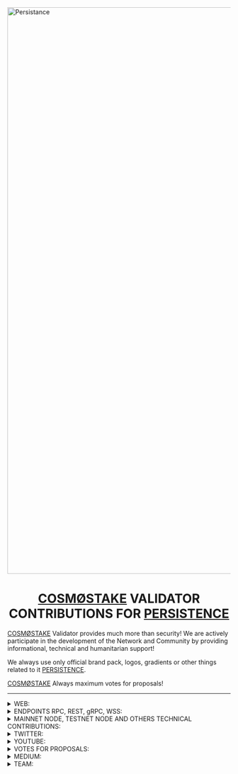 <img width="1280" alt="Persistance" src="https://user-images.githubusercontent.com/86729290/197390129-ed59a5ec-83bd-47b9-95f6-09eb33d33cb1.png">

# <h1 align="center"> [COSMØSTAKE](https://cosmostake.space) VALIDATOR CONTRIBUTIONS FOR [PERSISTENCE](https://persistence.one) </a> 


[COSMØSTAKE](https://cosmostake.space) Validator provides much more than security! We are actively participate in the development of the Network and Community by providing informational, technical and humanitarian support!

We always use only official brand pack, logos, gradients or other things related to it [PERSISTENCE](https://persistence.one).

[COSMØSTAKE](https://cosmostake.space) Always maximum votes for proposals!

__________________________________________________________________________________________________________________________________________________________ 

<details>
<summary>WEB:</summary>
 
__________________________________________________________________________________________________________________________________________________________

- [WEBPAGE](https://cosmostake.space)
 
__________________________________________________________________________________________________________________________________________________________
 
</details>





<details>
<summary>ENDPOINTS RPC, REST, gRPC, WSS:</summary>

__________________________________________________________________________________________________________________________________________________________
 
- Persistence RPC Mainnet
```console
https://persistence-mainnet-rpc.cosmostake.space
```
__________________________________________________________________________________________________________________________________________________________
 
- Persistence gRPC Mainnet
```console

```
__________________________________________________________________________________________________________________________________________________________
 
- Persistence REST Mainnet
```console

```
__________________________________________________________________________________________________________________________________________________________
 
- Persistence RPC Testnet
```console

```
__________________________________________________________________________________________________________________________________________________________
 
- Persistence gRPC Testnet
```console

```
__________________________________________________________________________________________________________________________________________________________
 
- Persistence REST Testnet
```console

```
__________________________________________________________________________________________________________________________________________________________
 
</details>



<details>
<summary>MAINNET NODE, TESTNET NODE AND OTHERS TECHNICAL CONTRIBUTIONS:</summary>


- We're validator PERSISTENCE (Mainnet) - [LINK TO COSMØSTAKE VALIDATOR](https://www.mintscan.io/persistence/validators/persistencevaloper1qz6xsskhyyd6mrqns2e3empull7el0gqp5dkru)
 
<img width="1512" alt="Снимок экрана 2022-12-30 в 12 07" src="https://user-images.githubusercontent.com/86792707/210062150-0917075b-80e5-4137-bc6f-71ea2aef2b78.png">
 
__________________________________________________________________________________________________________________________________________________________
 

- We're validator PERSISTENCE (Testnet) - [LINK TO COSMØSTAKE VALIDATOR]
(https://testnet.mintscan.io/persistence-testnet/validators/persistencevaloper16af2kgt0q2v9ks38pe4chlxk7hjqqykzy4q9gv)

<img width="1512" alt="Снимок экрана 2023-01-11 в 11 32" src="https://user-images.githubusercontent.com/86792707/211770162-e8b5aada-bb3a-48e6-98cf-9812fcd0b398.png">

![photo_2022-12-04_10-18-28](https://user-images.githubusercontent.com/86729290/208234432-fda384cd-434c-4f08-84ec-5a541b26a731.png)

__________________________________________________________________________________________________________________________________________________________ 
 

We provide support for validators, We created video on youtube "Guide To Setup Up | Persistence Validator Node (Manually)" 

In this video, we will install the Persistence validator step by step with you. Let's take a closer look at all the points and make it clear how to do it quickly and easily.

- [LINK TO YOUTUBE VIDEO](https://www.youtube.com/watch?v=rcUpWItvluA&t)

![3453534534534345](https://user-images.githubusercontent.com/86729290/208652892-1e40179f-157d-429d-8115-2a38d4c1c200.jpeg)

__________________________________________________________________________________________________________________________________________________________ 
 

We provide support for validators, We wrote a Github "Guide To Setup Up | Persistence Validator Node (Manually)" 

Link Github: https://github.com/cosmostake/validator/blob/main/guides/persistence/persistence_setup_validator.md

<img width="1512" alt="Снимок экрана 2022-12-20 в 12 49 59" src="https://user-images.githubusercontent.com/86729290/208651394-38381492-8c27-41ca-a5e5-080bf6c20209.png">

__________________________________________________________________________________________________________________________________________________________ 
 

We wrote a blog post on medium "Guide To Setup Up | Persistence Validator Node (Manually)" 
<img width="1512" alt="Снимок экрана 2022-12-30 в 12 07" src="https://user-images.githubusercontent.com/86792707/210062132-9df8ace3-274d-4dfa-bfd9-58efee5e3793.png">

Read here: https://link.medium.com/XSUJlFF0Gvb

![1](https://user-images.githubusercontent.com/86729290/208652461-7866c522-4a50-47db-98cd-688ea6742697.jpeg)

__________________________________________________________________________________________________________________________________________________________ 
 

</details>




<details>
<summary>TWITTER:</summary>

 
- XPRT - THE ECOSYSTEM

- [LINK TO TWITTER POST](https://twitter.com/COSM0STAKE/status/1591026132778102784?s=20&t=jXeLDCYuBNzG7bRC3py4WA)

<img width="3000" alt="Frame 410" src="https://user-images.githubusercontent.com/86729290/201467274-17660138-8437-444d-b2b0-c365cc624e40.png">
 
__________________________________________________________________________________________________________________________________________________________


 - Learn a little about PERSISTENCE in this infographic

- [LINK TO TWITTER POST](https://twitter.com/COSM0STAKE/status/1604797029770739713?s=20&t=SNTC-mAFkUH2xcDqNudxKg)

<img width="2876" alt="Group 499" src="https://user-images.githubusercontent.com/86792707/215268904-beff6cd2-c52f-4f12-a897-8caba9c5e726.png">

__________________________________________________________________________________________________________________________________________________________
 

 - XPRT WEEKLY RECAP

- [LINK TO TWITTER POST](https://twitter.com/COSM0STAKE/status/1615381588807716865?s=20&t=SNTC-mAFkUH2xcDqNudxKg)

![17 01 23 WEEKLY RECAP](https://user-images.githubusercontent.com/86792707/215269031-8c32aac3-8e1e-4b3c-bcce-f3f20b58c545.png)

__________________________________________________________________________________________________________________________________________________________

 
- The COSM0STAKE team would like to thank PERSISTENCE for appreciating the work we bring to the ecosystem ⚛️

- [LINK TO TWITTER POST](https://twitter.com/COSM0STAKE/status/1599373322877562881?s=20&t=Pl3w5bdDutz53j_44zkvXQ)

![FjIdbWjXEAAniDH](https://user-images.githubusercontent.com/86729290/205980797-98145778-1777-49d5-b87d-0d4955c8d876.jpeg)
 
__________________________________________________________________________________________________________________________________________________________

 
- $XPRT STATISTICS PERSISTENCE

- [LINK TO TWITTER POST](https://twitter.com/COSM0STAKE/status/1601578927268712450?s=20&t=VX96j09d6j00Ef7_l7bAkQ)

![PERCICTENCE](https://user-images.githubusercontent.com/86729290/206861069-0cafa309-58c5-4265-a59c-3f04072879f4.png)

__________________________________________________________________________________________________________________________________________________________
 
- @pStakeFinance & @CeffuGlobal Partnership 🤝

- [LINK TO TWITTER POST](https://twitter.com/COSM0STAKE/status/1629071198792327168?s=20)

<img width="1260" alt="IMG_5560" src="https://user-images.githubusercontent.com/123416278/222465131-5f03f898-d04f-4e93-8bea-dc692a745e93.PNG">

<img width="1340" alt="IMG_5561" src="https://user-images.githubusercontent.com/123416278/222465197-f9ca783b-386d-486a-b840-040e94c7e05b.png">


__________________________________________________________________________________________________________________________________________________________
 
- $XPRT STATISTICS PERSISTENCE

- [LINK TO TWITTER POST](https://twitter.com/COSM0STAKE/status/1611713831998308358?s=20&t=SNTC-mAFkUH2xcDqNudxKg)

![07 01 23](https://user-images.githubusercontent.com/86792707/215269401-4f93f51e-54a3-42a5-93d8-3b63d3a03b05.jpg)

<img width="1705" alt="12 01 23" src="https://user-images.githubusercontent.com/86792707/215269548-fbf02299-2065-4923-9b77-70acd13bc2d2.png">

__________________________________________________________________________________________________________________________________________________________
 
- $XPRT STATISTICS PERSISTENCE

- [LINK TO TWITTER POST](https://twitter.com/COSM0STAKE/status/1607013930085322753?s=20&t=wyd8HIKBb8FyQ-k61294_Q)

![photo_2022-12-24_12-37-59](https://user-images.githubusercontent.com/86792707/210065881-b611d4a0-ce8e-49e6-9464-6e8b53719c04.jpg)
__________________________________________________________________________________________________________________________________________________________
 
- $XPRT STATISTICS PERSISTENCE

- [LINK TO TWITTER POST](https://twitter.com/COSM0STAKE/status/1603029375993188352?s=20&t=SNTC-mAFkUH2xcDqNudxKg)

![1](https://user-images.githubusercontent.com/86792707/215269718-c08da322-ebf0-4a48-90ab-ca41514f4edc.jpeg)

__________________________________________________________________________________________________________________________________________________________
 
- $XPRT STATISTICS PERSISTENCE

- [LINK TO TWITTER POST](https://twitter.com/COSM0STAKE/status/1603029375993188352?s=20&t=SNTC-mAFkUH2xcDqNudxKg)

![111](https://user-images.githubusercontent.com/123416278/216037420-770a187a-3aa0-4a6e-a80c-3724e360e698.jpeg)


__________________________________________________________________________________________________________________________________________________________


- ⚡️REMINDER⚡️

- [LINK TO TWITTER POST](https://twitter.com/COSM0STAKE/status/1606663262862540801?s=20&t=wyd8HIKBb8FyQ-k61294_Q)

![photo_2022-12-24_12-40-19](https://user-images.githubusercontent.com/86792707/210065755-0b296cfd-dd99-46d2-8bf4-056182ee087e.jpg)
__________________________________________________________________________________________________________________________________________________________


- PERSISTENCE WEEKLY RECAP

- [LINK TO TWITTER POST](https://twitter.com/COSM0STAKE/status/1571804870361116673?s=20&t=71i-ze2RQxOV0GLrhSTh8A)

This infographic shows: basic statistics and news about Persistence.
![PERSISTENCE WEEKLY RECAP](https://user-images.githubusercontent.com/86729290/200538377-03a0c37f-77fc-4aad-b6e5-85e3c193ae11.png)
__________________________________________________________________________________________________________________________________________________________


- $XPRT native token distribution from Pesistence
Check out the infographic to keep abreast of all the accruals of coins 👇

- [LINK TO TWITTER POST](https://twitter.com/COSM0STAKE/status/1596208845642235904?s=20&t=XWzKxHZ6yEtbpOnSLqnFKA)

![Frame 431](https://user-images.githubusercontent.com/86729290/204086947-1b3ed1c8-6e20-43bc-b68e-b7eb70861b24.png)
__________________________________________________________________________________________________________________________________________________________

 
- As it evolves, Persistence always strives to improve and become one of the best.

Persistence integrates with @axelarcore, which allows you to do cross-chain translations designed for #Web3, which will fundamentally simplify Persistence interactions with other chains.

- [LINK TO TWITTER POST](https://twitter.com/COSM0STAKE/status/1591347672727764992?s=20&t=jXeLDCYuBNzG7bRC3py4WA)
 
![6767676767](https://user-images.githubusercontent.com/123416278/216038288-6b9dea09-66e7-4a1e-806c-4c75e898c16f.jpeg)

__________________________________________________________________________________________________________________________________________________________


- Opportunity to earn and collaborate with the Persistence project with the indications described below, get acquainted and start earning

- [LINK TO TWITTER POST](https://twitter.com/COSM0STAKE/status/1596812108335058944?s=20&t=fjsATi6gEAxl27XIDGQPLw)

![photo_2022-11-25_19-22-02](https://user-images.githubusercontent.com/86729290/204132040-703686c4-834a-46b3-8de2-8d04103694a9.jpg)
__________________________________________________________________________________________________________________________________________________________


- PERSISTENCE WEEKLY RECAP

- [LINK TO TWITTER POST](https://twitter.com/COSM0STAKE/status/1577663374908866564?s=20&t=71i-ze2RQxOV0GLrhSTh8A)

![PERSISTENCE WEEKLY RECAP](https://user-images.githubusercontent.com/86729290/200539660-71533ece-61aa-4530-a689-94c86c06ca5a.png)
__________________________________________________________________________________________________________________________________________________________


- PERSISTENCE is leader of liquid staking and here we have summarized the team's plans for further development 

- [LINK TO TWITTER POST](https://twitter.com/COSM0STAKE/status/1598267130713346050?s=20&t=_HFZZGIl-Mv1f5Lv9MRGAA)

![photo_2022-11-26_13-48-28](https://user-images.githubusercontent.com/86729290/205439763-2a91a913-6849-454f-bf3f-b7a35cda6678.jpg)
__________________________________________________________________________________________________________________________________________________________


- PERSISTENCE WEEKLY RECAP

- [LINK TO TWITTER POST](https://twitter.com/COSM0STAKE/status/1606613386711781376?s=20&t=wyd8HIKBb8FyQ-k61294_Q)

This infographic shows: basic statistics and news about Persistence.

![WEEKLY RECAP 24](https://user-images.githubusercontent.com/86792707/210065551-31b3806c-7409-4517-be82-329e422b0a27.png)
__________________________________________________________________________________________________________________________________________________________


- COSMOS ECOSYSTEM WEEKLY NEWS

- [LINK TO TWITTER POST](https://twitter.com/COSM0STAKE/status/1569634751782461442?s=20&t=71i-ze2RQxOV0GLrhSTh8A)

This infographic shows: basic statistics and news about Persistence.
![COSMOS ECOSYSTEM WEEKLY NEWS](https://user-images.githubusercontent.com/86729290/200539660-71533ece-61aa-4530-a689-94c86c06ca5a.png)
__________________________________________________________________________________________________________________________________________________________


### HER'S THE LIST OF TWITTER MENTIONS FROM [COSMØSTAKE](https://twitter.com/COSM0STAKE) ABOUT [PERSISTENCE](https://persistence.one)


[19.09.2022](https://twitter.com/COSM0STAKE/status/1571804870361116673?s=20&t=I8Xb2y4zdgor8IpQlK0gJw), 
[29.09.2022](https://twitter.com/COSM0STAKE/status/1575510119168761866?s=20&t=I8Xb2y4zdgor8IpQlK0gJw),
[30.09.2022](https://twitter.com/COSM0STAKE/status/1575759288324149248?s=20&t=I8Xb2y4zdgor8IpQlK0gJw),
[01.10.2022](https://twitter.com/COSM0STAKE/status/1576099976174006272?s=20&t=I8Xb2y4zdgor8IpQlK0gJw),
[02.10.2022](https://twitter.com/COSM0STAKE/status/1576476637197000704?s=20&t=I8Xb2y4zdgor8IpQlK0gJw),
[05.10.2022](https://twitter.com/COSM0STAKE/status/1577663374908866564?s=20&t=I8Xb2y4zdgor8IpQlK0gJw),
[24.10.2022](https://twitter.com/COSM0STAKE/status/1584521293147537414?s=20&t=I8Xb2y4zdgor8IpQlK0gJw),
[10.11.2022](https://twitter.com/COSM0STAKE/status/1590661772934926336?s=20&t=jXeLDCYuBNzG7bRC3py4WA),
[10.11.2022](https://twitter.com/COSM0STAKE/status/1591026132778102784?s=20&t=jXeLDCYuBNzG7bRC3py4WA),
[12.11.2022](https://twitter.com/COSM0STAKE/status/1591347672727764992?s=20&t=jXeLDCYuBNzG7bRC3py4WA),
[13.11.2022](https://twitter.com/COSM0STAKE/status/1591759727670722560?s=20&t=pauvem7Ju7QcFPYzscxKNg),
[14.11.2022](https://twitter.com/COSM0STAKE/status/1591850874615517185?s=20&t=pauvem7Ju7QcFPYzscxKNg),
[15.11.2022](https://twitter.com/COSM0STAKE/status/1592498922651815939?s=20&t=4PAgxvnSLFzfw8A7S7z1Ew),
[22.11.2022](https://twitter.com/COSM0STAKE/status/1595012838611128321?s=20&t=XWzKxHZ6yEtbpOnSLqnFKA),
[22.11.2022](https://twitter.com/COSM0STAKE/status/1595070103653154820?s=20&t=XWzKxHZ6yEtbpOnSLqnFKA),
[25.11.2022](https://twitter.com/COSM0STAKE/status/1596208845642235904?s=20&t=XWzKxHZ6yEtbpOnSLqnFKA),
[27.11.2022](https://twitter.com/COSM0STAKE/status/1596812108335058944?s=20&t=fjsATi6gEAxl27XIDGQPLw),
[27.11.2022](https://twitter.com/COSM0STAKE/status/1596877495290462208?s=20&t=_HFZZGIl-Mv1f5Lv9MRGAA),
[29.11.2022](https://twitter.com/COSM0STAKE/status/1597513716475756544?s=20&t=_HFZZGIl-Mv1f5Lv9MRGAA),
[01.12.2022](https://twitter.com/COSM0STAKE/status/1598267130713346050?s=20&t=_HFZZGIl-Mv1f5Lv9MRGAA),
[02.12.2022](https://twitter.com/COSM0STAKE/status/1598969740550352897?s=20&t=k6oy6GAdngx2iUztx_psuA),
[04.12.2022](https://twitter.com/COSM0STAKE/status/1599298276142223360?s=20&t=cwwQdcDS_5zxPE6PYTG9PQ),
[04.12.2022](https://twitter.com/COSM0STAKE/status/1599315685389131776?s=20&t=W5dRsaghwIECET00AqD-Bw),
[04.12.2022](https://twitter.com/COSM0STAKE/status/1599373322877562881?s=20&t=_zpksa_LXUBYZ1k0IyfzpQ),
[06.12.2022](https://twitter.com/COSM0STAKE/status/1599906024756068353?s=20&t=3ddYrRLAPLXBo__kvu4Oyg),
[09.12.2022](https://twitter.com/COSM0STAKE/status/1601177109820772356?s=20&t=VX96j09d6j00Ef7_l7bAkQ),
[10.12.2022](https://twitter.com/COSM0STAKE/status/1601578927268712450?s=20&t=VX96j09d6j00Ef7_l7bAkQ),
[11.12.2022](https://twitter.com/COSM0STAKE/status/1602203523453779969?s=20&t=JNYmif-asw6aJ7A9HqWYvw),
[14.12.2022](https://twitter.com/COSM0STAKE/status/1603029375993188352?s=20&t=YOVDfn7WBD3P08zexu2r2Q),
[15.12.2022](https://twitter.com/COSM0STAKE/status/1603309820588818435?s=20&t=YOVDfn7WBD3P08zexu2r2Q),
[16.12.2022](https://twitter.com/COSM0STAKE/status/1604040275562733569?s=20&t=YOVDfn7WBD3P08zexu2r2Q),
[17.12.2022](https://twitter.com/COSM0STAKE/status/1604040275562733569?s=20&t=MTl5Qv5xmLWiezq4FQ-HtA),
[19.12.2022](https://twitter.com/COSM0STAKE/status/1604797029770739713?s=20&t=MTl5Qv5xmLWiezq4FQ-HtA),
[20.12.2022](https://twitter.com/COSM0STAKE/status/1605122896619110401?s=20&t=MTl5Qv5xmLWiezq4FQ-HtA),
[24.12.2022](https://twitter.com/COSM0STAKE/status/1606613386711781376?s=20&t=wyd8HIKBb8FyQ-k61294_Q),
[24.12.2022](https://twitter.com/COSM0STAKE/status/1606663262862540801?s=20&t=wyd8HIKBb8FyQ-k61294_Q),
[25.12.2022](https://twitter.com/COSM0STAKE/status/1607013930085322753?s=20&t=wyd8HIKBb8FyQ-k61294_Q),
[04.01.2023](https://twitter.com/COSM0STAKE/status/1610565565059309568?s=20&t=SNTC-mAFkUH2xcDqNudxKg),
[04.01.2023](https://twitter.com/COSM0STAKE/status/1610651371639824385?s=20&t=SNTC-mAFkUH2xcDqNudxKg),
[05.01.2023](https://twitter.com/COSM0STAKE/status/1610950466879225862?s=20&t=SNTC-mAFkUH2xcDqNudxKg),
[07.01.2023](https://twitter.com/COSM0STAKE/status/1611713831998308358?s=20&t=SNTC-mAFkUH2xcDqNudxKg),
[11.01.2023](https://twitter.com/COSM0STAKE/status/1613184762432167937?s=20&t=SNTC-mAFkUH2xcDqNudxKg),
[12.01.2023](https://twitter.com/COSM0STAKE/status/1613600946914721794?s=20&t=SNTC-mAFkUH2xcDqNudxKg),
[15.01.2023](https://twitter.com/COSM0STAKE/status/1614661920874799105?s=20&t=SNTC-mAFkUH2xcDqNudxKg),
[17.01.2023](https://twitter.com/COSM0STAKE/status/1615381588807716865?s=20&t=SNTC-mAFkUH2xcDqNudxKg),
[19.01.2023](https://twitter.com/COSM0STAKE/status/1615968661205819392?s=20&t=SNTC-mAFkUH2xcDqNudxKg),
[27.01.2023](https://twitter.com/COSM0STAKE/status/1618921677475430400?s=20&t=SNTC-mAFkUH2xcDqNudxKg),
[28.01.2023](https://twitter.com/COSM0STAKE/status/1619316237284282369?s=20&t=SNTC-mAFkUH2xcDqNudxKg),
[29.01.2023](https://twitter.com/COSM0STAKE/status/1619612590795288576?s=20&t=sU0QPcNHsoHA4mSW3WG_yg),
[01.02.2023](https://twitter.com/COSM0STAKE/status/1620714156545699840?s=20&t=ZRLRnqDd9DAFb6wXhg8w7g),
[03.02.2023](https://twitter.com/COSM0STAKE/status/1621486581277249543?s=20&t=P0wEZ2YE0f2p6g2_uv6VhA),
[05.02.2023](https://twitter.com/COSM0STAKE/status/1622254179182837760?s=20&t=P0wEZ2YE0f2p6g2_uv6VhA),
[12.02.2023](https://twitter.com/COSM0STAKE/status/1624686158557896707?s=20&t=5V5MkVcymw17M2ptNVgNHA),
[13.02.2023](https://twitter.com/COSM0STAKE/status/1625201816416710656?s=20),
[24.02.2023](https://twitter.com/COSM0STAKE/status/1629071198792327168?s=20),
[24.02.2023](https://twitter.com/COSM0STAKE/status/1629071195113984001?s=20),
[02.03.2023](https://twitter.com/COSM0STAKE/status/1631310874592854016?s=20),
 
SOME STATS:

<img width="591" alt="Снимок экрана 2022-11-08 в 13 35" src="https://user-images.githubusercontent.com/86729290/200554428-78863a26-f0db-49bc-87f2-c4a1f6d9da5b.png">
</details>


<details>
<summary>YOUTUBE:</summary>
 
 
- Coin98 Wallet - Using the wallet with Persistence via the $XPRT token.

- [LINK TO YOUTUBE VIDEO](https://www.youtube.com/watch?v=ZRwCoxk02KA&t=167s)

![photo_2022-11-22_11-46-27](https://user-images.githubusercontent.com/86729290/204086716-1c093e3e-2c7c-4d40-8b74-8e72e968b19a.jpg)
__________________________________________________________________________________________________________________________________________________________
 
- Concept of Liquid Staking Derivatives Persistence


- [LINK TO YOUTUBE VIDEO](https://www.youtube.com/watch?v=XXmx9GXS0kE&t=34s)

![121212121](https://user-images.githubusercontent.com/123416278/219932847-3d6e7d8d-1d80-40e3-88fc-2d2731b05d0a.jpg)

__________________________________________________________________________________________________________________________________________________________


- Persistence | Tokenomics & Utility $XPRT ⚛️

- [LINK TO YOUTUBE VIDEO](https://www.youtube.com/watch?v=hnI5TZvQt80&t=5s)

![45](https://user-images.githubusercontent.com/86729290/205439529-769feb09-3c83-44e3-a5e7-27e0ed530a20.jpeg)
__________________________________________________________________________________________________________________________________________________________


- pSTAKE Finance - full analysis of the project $XPRT 

- [LINK TO YOUTUBE VIDEO](https://www.youtube.com/watch?v=Kc2qSmRH-WQ&t=6s)

![Frame 417](https://user-images.githubusercontent.com/86729290/203068306-c6cde65c-7d1d-4f81-9e68-18ecfbd3fe96.jpg)
__________________________________________________________________________________________________________________________________________________________


- RENEWED FOUNDATION DELEGATION PROGRAM | BY PERSISTENCE

- [LINK TO YOUTUBE VIDEO](https://www.youtube.com/watch?v=dpHFjJEdsvU&t=106s)

![maxresdefault](https://user-images.githubusercontent.com/86729290/206861136-a8c1f39e-94d6-4511-bf32-ae5f2bbddcd0.jpeg)
__________________________________________________________________________________________________________________________________________________________


- Installing Persistence Wallet | Detailed Overview $XPRT ⚛️ 

- [LINK TO YOUTUBE VIDEO](https://www.youtube.com/watch?v=8349stpyrs0&t=37s)

![565656565656](https://user-images.githubusercontent.com/86729290/205439664-3fc563a1-32a6-4152-a7ff-bc0f1a8762a5.jpeg)
__________________________________________________________________________________________________________________________________________________________


- Staking $XPRT via Cosmostation Dashboard. Installing Cosmostation Wallet

- [LINK TO YOUTUBE VIDEO](https://www.youtube.com/watch?v=YqFzHzfVqPI&t=26s)

![Staking $XPRT](https://user-images.githubusercontent.com/86729290/201467207-440e754e-2988-4350-989d-962dc7fe13a9.jpeg)
__________________________________________________________________________________________________________________________________________________________

- PERSISTANCE - HOW TO WORKS 

- [LINK TO YOUTUBE VIDEO](https://www.youtube.com/watch?v=xklLFDim5Jg&t=61s)

![PERSISTANCE - HOW TO WORKS](https://user-images.githubusercontent.com/86729290/200543786-85e5f28e-ea52-44a3-8026-07cb9e3c7688.jpeg)
__________________________________________________________________________________________________________________________________________________________


- pSTAKE Finance - full analysis of the project $XPRT

- [LINK TO YOUTUBE VIDEO](https://www.youtube.com/watch?v=hWzPSCISGVs&t=2s)

![maxresdefault](https://user-images.githubusercontent.com/86729290/201621796-64978574-4917-4df0-8b8f-5c416bbe396a.jpeg)
__________________________________________________________________________________________________________________________________________________________


- News Background Review by  Persistence$XPRT | For November 

- [LINK TO YOUTUBE VIDEO](https://www.youtube.com/watch?v=WN8IgCzOJc8&t=29s)

![WN8IgCzOJc8-HD](https://user-images.githubusercontent.com/86729290/205488547-a55a4eb1-6dd1-49f6-ac0f-ccfe03efedb8.jpg)
__________________________________________________________________________________________________________________________________________________________


- Persistence ⚛️Foundation x Labs !

- [LINK TO YOUTUBE VIDEO](https://www.youtube.com/watch?v=tQV7FvNyHKo&t=8s)

![photo_2022-11-22_16-53-56](https://user-images.githubusercontent.com/86729290/204086774-e6748013-5672-4120-a392-edd53b23178e.jpg)
__________________________________________________________________________________________________________________________________________________________
 

- Governance Deep-Dive: Proposal #16 full review Persistence
 
- [LINK TO YOUTUBE VIDEO](https://www.youtube.com/watch?v=Dwmo54e76Yo&t=24s)

<img width="1280" alt="111" src="https://user-images.githubusercontent.com/123416278/217446747-4a3f4b26-a65d-4b11-9077-6af127895809.png">

__________________________________________________________________________________________________________________________________________________________


- Overview of mobile crypto wallet Keplr Wallet ⚛️

- [LINK TO YOUTUBE VIDEO](https://www.youtube.com/watch?v=ibh5Yopn3H8)

![3463453](https://user-images.githubusercontent.com/86729290/205488651-12a652ad-e886-497d-8876-2fb8c6ab2a24.jpeg)

__________________________________________________________________________________________________________________________________________________________
 
- A complete review of working with Dexter Zone by Persistence

- [LINK TO YOUTUBE VIDEO](https://www.youtube.com/watch?v=piMKEpeXKBs)
 
![maxresdefault](https://user-images.githubusercontent.com/123416278/222468679-0ca1fbd5-9131-40f4-a0b5-6e0731dec796.jpeg)

__________________________________________________________________________________________________________________________________________________________
 
 
</details>







<details>
<summary>VOTES FOR PROPOSALS:</summary>
 

- COSMØSTAKE votes YES on Persistence $XPRT Proposal #8 

![photo_2022-12-04_12-37-37](https://user-images.githubusercontent.com/86729290/205488415-4d6d2860-b6bd-4ba0-82da-089886ed1360.jpg)
__________________________________________________________________________________________________________________________________________________________


- COSMØSTAKE votes YES on Persistence $XPRT Proposal #9 

- [LINK TO TWITTER POST](https://twitter.com/COSM0STAKE/status/1598969740550352897?s=20&t=k6oy6GAdngx2iUztx_psuA)

![photo_2022-12-03_11-09-41](https://user-images.githubusercontent.com/86729290/205439959-0c14e98a-3943-4eae-bb7a-33bc7d06b737.jpg)
 
__________________________________________________________________________________________________________________________________________________________
 
- COSMØSTAKE votes YES on Persistence $XPRT Proposal #10

- [LINK TO TWITTER POST](https://twitter.com/COSM0STAKE/status/1599298276142223360?s=20&t=SNTC-mAFkUH2xcDqNudxKg)

![photo_2022-12-03_11-23-29](https://user-images.githubusercontent.com/86729290/205478912-c63ab56e-d442-4a1b-b852-29d58e75932f.jpg)
__________________________________________________________________________________________________________________________________________________________
 

- COSMØSTAKE votes YES on Persistence $XPRT Proposal #12

- [LINK TO TWITTER POST](https://twitter.com/COSM0STAKE/status/1610565565059309568?s=20&t=SNTC-mAFkUH2xcDqNudxKg)

![photo_2023-01-03_13-27-42](https://user-images.githubusercontent.com/86792707/215268695-544d36de-32ad-4b2a-af89-004436bfea39.jpg)

__________________________________________________________________________________________________________________________________________________________
 
- COSMØSTAKE votes YES on Persistence $XPRT Proposal #13

- [LINK TO TWITTER POST](https://twitter.com/COSM0STAKE/status/1610950466879225862?s=20&t=SNTC-mAFkUH2xcDqNudxKg)

![photo_2023-01-04_13-30-55](https://user-images.githubusercontent.com/86792707/215268787-c5c4a561-a9c9-4c10-ba9f-8c5c30a2d60a.jpg)

__________________________________________________________________________________________________________________________________________________________
 
- COSMØSTAKE votes YES on Persistence $XPRT Proposal #15

- [LINK TO TWITTER POST](https://twitter.com/COSM0STAKE/status/1613184762432167937?s=20&t=SNTC-mAFkUH2xcDqNudxKg)

![11 01 23](https://user-images.githubusercontent.com/86792707/215268807-efaf0d9f-2167-4be5-87b1-0489a702fa1c.jpg)

__________________________________________________________________________________________________________________________________________________________
 
- COSMØSTAKE votes YES on Persistence $XPRT Proposal #16

- [LINK TO TWITTER POST](https://twitter.com/COSM0STAKE/status/1619612590795288576?s=20&t=sU0QPcNHsoHA4mSW3WG_yg)

![1](https://user-images.githubusercontent.com/86792707/215317196-efee4d84-a403-44ad-85e4-c5331816bb69.jpeg)

__________________________________________________________________________________________________________________________________________________________
 
- COSMØSTAKE votes YES on Persistence $XPRT Proposal #18

- [LINK TO TWITTER POST](https://twitter.com/COSM0STAKE/status/1624686158557896707?s=20&t=5V5MkVcymw17M2ptNVgNHA)

![18](https://user-images.githubusercontent.com/123416278/218300697-8abfeed8-fccc-41ec-8211-e68d92098ec3.jpg)

__________________________________________________________________________________________________________________________________________________________
 
</details>







<details>
<summary>MEDIUM:</summary>
 
 
- XPRT RESEARCH PERSISTENCE IN THE CRYPTOCURRENCY MARKET! ⚛️

Link: https://link.medium.com/u6vv4mqHjwb

<img width="1280" alt="15 01 23" src="https://user-images.githubusercontent.com/86792707/215269828-0559942e-a188-4bfa-aca5-7005e7aa9466.png">

__________________________________________________________________________________________________________________________________________________________

We also created a series of blog posts on Juno in English and Ukrainian (To make it more comfortable for the community to absorb not only video but also visual material) on topics such as:

- We Translated into Ukrainian 🇺🇦 Media post $XPRT
XPRT Tokenomics and Utility: Powering the Persistence Ecosystem ⚛️

Original: [https://blog.persistence.one/2021/03/25/xprt-tokenomics-and-utility-powering-the-persistence-ecosystem/](https://blog.persistence.one/2021/03/25/xprt-tokenomics-and-utility-powering-the-persistence-ecosystem]

Ukrainian translation: [https://link.medium.com/xZuk9swTJtb](https://link.medium.com/xZuk9swTJtb)

![200545237-11dbbff7-9b6e-4a55-b6c6-1f483774c809](https://user-images.githubusercontent.com/86729290/205972592-fec3463b-50a3-41a5-b3a1-c97f9cc91d0b.png)

__________________________________________________________________________________________________________________________________________________________

- We Translated into Ukrainian🇺🇦 Media post $XPRT
The Persistence Mainnet is Launching on March 30th. Introducing Our World-Class Genesis Validators ⚛️

Original: [https://blog.persistence.one/2021/03/29/the-persistence-mainnet-is-launching-on-march-30th-introducing-our-world-class-genesis-validators](https://blog.persistence.one/2021/03/29/the-persistence-mainnet-is-launching-on-march-30th-introducing-our-world-class-genesis-validators/]

Ukrainian translation: [https://link.medium.com/prcMtkasLtb](https://link.medium.com/prcMtkasLtb)

![200545765-04d679e3-f0a5-427a-84f0-32e3d4e11247](https://user-images.githubusercontent.com/86729290/205972827-14c5d454-85c6-4f10-a0cf-e414b5649b7c.png)
</details>



<details>
<summary>TEAM:</summary>
 
__________________________________________________________________________________________________________________________________________________________
 
- [Laura Kharkevych](https://github.com/LauraKhar)
- [Max Levush](https://github.com/maxlevush-COINSIDE)
- [Yan Lytvynenko](https://github.com/ZAZIK3)
- [Violetta Markush](https://github.com/vilolaa)
__________________________________________________________________________________________________________________________________________________________
 
</details>
